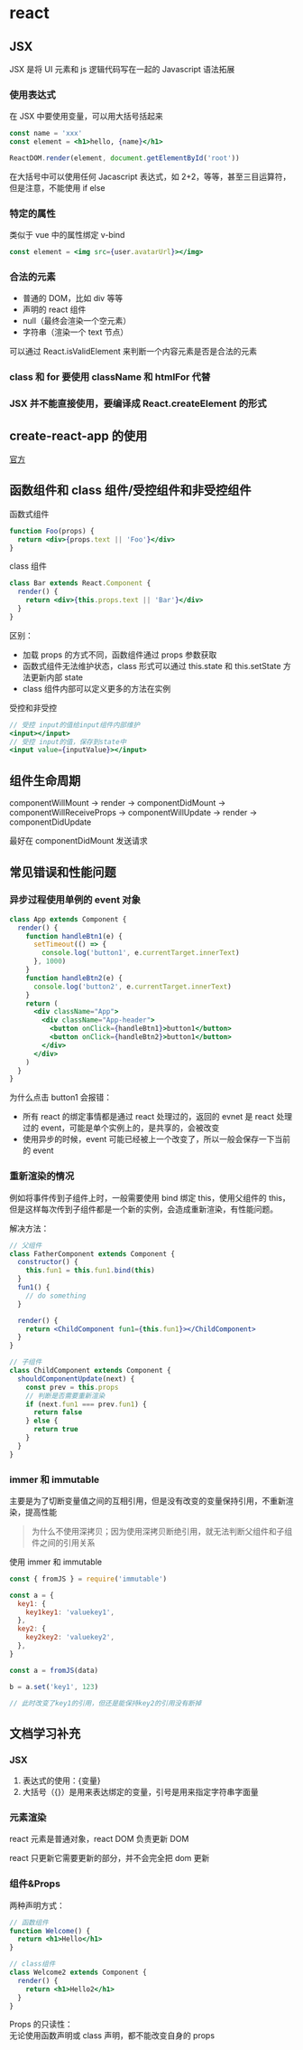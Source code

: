 # react

## JSX

JSX 是将 UI 元素和 js 逻辑代码写在一起的 Javascript 语法拓展

### 使用表达式

在 JSX 中要使用变量，可以用大括号括起来

```jsx
const name = 'xxx'
const element = <h1>hello, {name}</h1>

ReactDOM.render(element, document.getElementById('root'))
```

在大括号中可以使用任何 Jacascript 表达式，如 2+2，等等，甚至三目运算符，但是注意，不能使用 if else

### 特定的属性

类似于 vue 中的属性绑定 v-bind

```jsx
const element = <img src={user.avatarUrl}></img>
```

### 合法的元素

- 普通的 DOM，比如 div 等等
- 声明的 react 组件
- null（最终会渲染一个空元素）
- 字符串（渲染一个 text 节点）

可以通过 React.isValidElement 来判断一个内容元素是否是合法的元素

### class 和 for 要使用 className 和 htmlFor 代替

### JSX 并不能直接使用，要编译成 React.createElement 的形式

## create-react-app 的使用

[官方](https://react.docschina.org/docs/create-a-new-react-app.html#create-react-app)

## 函数组件和 class 组件/受控组件和非受控组件

函数式组件

```jsx
function Foo(props) {
  return <div>{props.text || 'Foo'}</div>
}
```

class 组件

```jsx
class Bar extends React.Component {
  render() {
    return <div>{this.props.text || 'Bar'}</div>
  }
}
```

区别：

- 加载 props 的方式不同，函数组件通过 props 参数获取
- 函数式组件无法维护状态，class 形式可以通过 this.state 和 this.setState 方法更新内部 state
- class 组件内部可以定义更多的方法在实例

受控和非受控

```jsx
// 受控 input的值给input组件内部维护
<input></input>
// 受控 input的值，保存到state中
<input value={inputValue}></input>
```

## 组件生命周期

componentWillMount -> render -> componentDidMount -> componentWillReceiveProps -> componentWillUpdate -> render -> componentDidUpdate

最好在 componentDidMount
发送请求

## 常见错误和性能问题

### 异步过程使用单例的 event 对象

```jsx
class App extends Component {
  render() {
    function handleBtn1(e) {
      setTimeout(() => {
        console.log('button1', e.currentTarget.innerText)
      }, 1000)
    }
    function handleBtn2(e) {
      console.log('button2', e.currentTarget.innerText)
    }
    return (
      <div className="App">
        <div className="App-header">
          <button onClick={handleBtn1}>button1</button>
          <button onClick={handleBtn2}>button1</button>
        </div>
      </div>
    )
  }
}
```

为什么点击 button1 会报错：

- 所有 react 的绑定事情都是通过 react 处理过的，返回的 evnet 是 react 处理过的 event，可能是单个实例上的，是共享的，会被改变
- 使用异步的时候，event 可能已经被上一个改变了，所以一般会保存一下当前的 event

### 重新渲染的情况

例如将事件传到子组件上时，一般需要使用 bind 绑定 this，使用父组件的 this，但是这样每次传到子组件都是一个新的实例，会造成重新渲染，有性能问题。

解决方法：

```jsx
// 父组件
class FatherComponent extends Component {
  constructor() {
    this.fun1 = this.fun1.bind(this)
  }
  fun1() {
    // do something
  }

  render() {
    return <ChildComponent fun1={this.fun1}></ChildComponent>
  }
}

// 子组件
class ChildComponent extends Component {
  shouldComponentUpdate(next) {
    const prev = this.props
    // 判断是否需要重新渲染
    if (next.fun1 === prev.fun1) {
      return false
    } else {
      return true
    }
  }
}
```

### immer 和 immutable

主要是为了切断变量值之间的互相引用，但是没有改变的变量保持引用，不重新渲染，提高性能

> 为什么不使用深拷贝；因为使用深拷贝断绝引用，就无法判断父组件和子组件之间的引用关系

使用 immer 和 immutable

```jsx
const { fromJS } = require('immutable')

const a = {
  key1: {
    key1key1: 'valuekey1',
  },
  key2: {
    key2key2: 'valuekey2',
  },
}

const a = fromJS(data)

b = a.set('key1', 123)

// 此时改变了key1的引用，但还是能保持key2的引用没有断掉
```

## 文档学习补充

### JSX

1. 表达式的使用：{变量}
2. 大括号（{}）是用来表达绑定的变量，引号是用来指定字符串字面量

### 元素渲染

react 元素是普通对象，react DOM 负责更新 DOM

react 只更新它需要更新的部分，并不会完全把 dom 更新

### 组件&Props

两种声明方式：

```jsx
// 函数组件
function Welcome() {
  return <h1>Hello</h1>
}

// class组件
class Welcome2 extends Component {
  render() {
    return <h1>Hello2</h1>
  }
}
```

Props 的只读性：  
无论使用函数声明或 class 声明，都不能改变自身的 props
